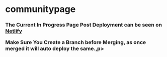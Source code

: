 # communitypage
<h3> The Current In Progress Page Post Deployment  can be seen on <a href=https://submission02092022.netlify.app target="_blank"> Netlify </a>
<p>Make Sure You Create a Branch before Merging, as once merged it will auto deploy the same.,p>
